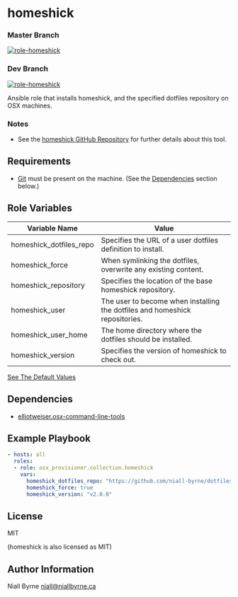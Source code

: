 # homeshick

### Master Branch
[![role-homeshick](https://github.com/osx-provisioner/collection/actions/workflows/workflow-homeshick-push.yml/badge.svg?branch=master)](https://github.com/osx-provisioner/collection/actions/workflows/workflow-homeshick-push.yml)

### Dev Branch
[![role-homeshick](https://github.com/osx-provisioner/collection/actions/workflows/workflow-homeshick-push.yml/badge.svg?branch=dev)](https://github.com/osx-provisioner/collection/actions/workflows/workflow-homeshick-push.yml)

Ansible role that installs homeshick, and the specified dotfiles repository on OSX machines.

### Notes
- See the [homeshick GitHub Repository](https://github.com/andsens/homeshick) for further details about this tool.

Requirements
------------

- [Git](https://git-scm.com/) must be present on the machine.  (See the [Dependencies](#dependencies) section below.)


Role Variables
--------------

| Variable Name           | Value                                                                       |
|-------------------------|-----------------------------------------------------------------------------|
| homeshick_dotfiles_repo | Specifies the URL of a user dotfiles definition to install.                 |
| homeshick_force         | When symlinking the dotfiles, overwrite any existing content.               |
| homeshick_repository    | Specifies the location of the base homeshick repository.                    |
| homeshick_user          | The user to become when installing the dotfiles and homeshick repositories. |
| homeshick_user_home     | The home directory where the dotfiles should be installed.                  |
| homeshick_version       | Specifies the version of homeshick to check out.                            |

[See The Default Values](defaults/main.yml)

Dependencies
------------

- [elliotweiser.osx-command-line-tools](https://galaxy.ansible.com/elliotweiser/osx-command-line-tools)

Example Playbook
----------------

```yaml
- hosts: all
  roles:
  - role: osx_provisioner.collection.homeshick
    vars:
      homeshick_dotfiles_repo: "https://github.com/niall-byrne/dotfiles.git"
      homeshick_force: true
      homeshick_version: "v2.0.0"
```

License
-------

MIT

(homeshick is also licensed as MIT)

Author Information
------------------

Niall Byrne <niall@niallbyrne.ca>
